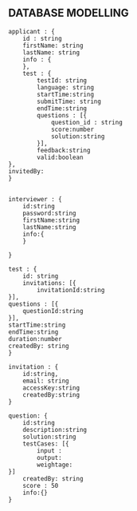 ## DATABASE MODELLING

    applicant : {
        id : string
        firstName: string
        lastName: string
        info : {
        },
        test : {
            testId: string
            language: string
            startTime:string
            submitTime: string
            endTime:string
            questions : [{
                question_id : string
                score:number
                solution:string
            }],
            feedback:string
            valid:boolean
    },
    invitedBy: 
    }


    interviewer : {
        id:string
        password:string
        firstName:string
        lastName:string
        info:{
        }
        
    }

    test : {
        id: string
        invitations: [{
            invitationId:string
    }],
    questions : [{
        questionId:string
    }],
    startTime:string
    endTime:string
    duration:number
    createdBy: string
    }

    invitation : {
        id:string,
        email: string
        accessKey:string    
        createdBy:string
    }

    question: {
        id:string
        description:string
        solution:string
        testCases: [{
            input : 
            output: 
            weightage: 
    }]
        createdBy: string
        score : 50
        info:{}
    }


